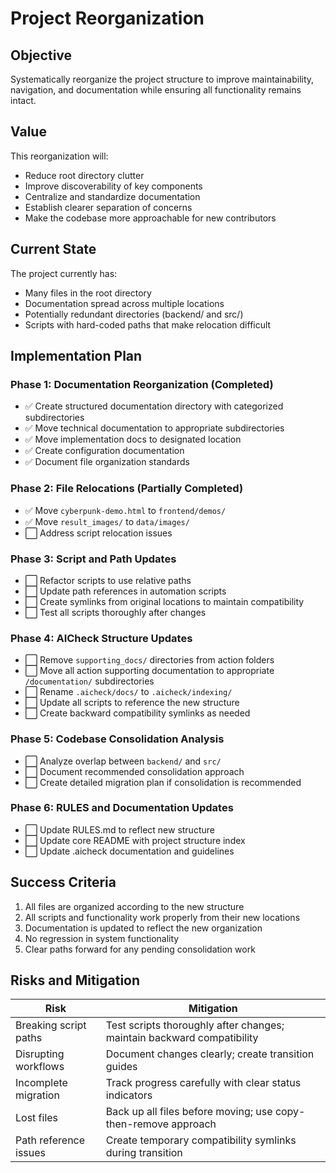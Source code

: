 # Project Reorganization

## Objective

Systematically reorganize the project structure to improve maintainability, navigation, and documentation while ensuring all functionality remains intact.

## Value

This reorganization will:

- Reduce root directory clutter
- Improve discoverability of key components
- Centralize and standardize documentation
- Establish clearer separation of concerns
- Make the codebase more approachable for new contributors

## Current State

The project currently has:

- Many files in the root directory
- Documentation spread across multiple locations
- Potentially redundant directories (backend/ and src/)
- Scripts with hard-coded paths that make relocation difficult

## Implementation Plan

### Phase 1: Documentation Reorganization (Completed)

- ✅ Create structured documentation directory with categorized subdirectories
- ✅ Move technical documentation to appropriate subdirectories
- ✅ Move implementation docs to designated location
- ✅ Create configuration documentation
- ✅ Document file organization standards

### Phase 2: File Relocations (Partially Completed)

- ✅ Move `cyberpunk-demo.html` to `frontend/demos/`
- ✅ Move `result_images/` to `data/images/`
- ⬜ Address script relocation issues

### Phase 3: Script and Path Updates

- ⬜ Refactor scripts to use relative paths
- ⬜ Update path references in automation scripts
- ⬜ Create symlinks from original locations to maintain compatibility
- ⬜ Test all scripts thoroughly after changes

### Phase 4: AICheck Structure Updates

- ⬜ Remove `supporting_docs/` directories from action folders
- ⬜ Move all action supporting documentation to appropriate `/documentation/` subdirectories
- ⬜ Rename `.aicheck/docs/` to `.aicheck/indexing/`
- ⬜ Update all scripts to reference the new structure
- ⬜ Create backward compatibility symlinks as needed

### Phase 5: Codebase Consolidation Analysis

- ⬜ Analyze overlap between `backend/` and `src/`
- ⬜ Document recommended consolidation approach
- ⬜ Create detailed migration plan if consolidation is recommended

### Phase 6: RULES and Documentation Updates

- ⬜ Update RULES.md to reflect new structure
- ⬜ Update core README with project structure index
- ⬜ Update .aicheck documentation and guidelines

## Success Criteria

1. All files are organized according to the new structure
2. All scripts and functionality work properly from their new locations
3. Documentation is updated to reflect the new organization
4. No regression in system functionality
5. Clear paths forward for any pending consolidation work

## Risks and Mitigation

| Risk | Mitigation |
|------|------------|
| Breaking script paths | Test scripts thoroughly after changes; maintain backward compatibility |
| Disrupting workflows | Document changes clearly; create transition guides |
| Incomplete migration | Track progress carefully with clear status indicators |
| Lost files | Back up all files before moving; use copy-then-remove approach |
| Path reference issues | Create temporary compatibility symlinks during transition |
